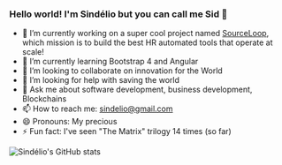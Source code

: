### Hello world! I'm Sindélio but you can call me Sid 👋

- 🔭 I’m currently working on a super cool project named [SourceLoop](https://www.sourceloop.io/), which mission is to build the best HR automated tools that operate at scale!
- 🌱 I’m currently learning Bootstrap 4 and Angular
- 👯 I’m looking to collaborate on innovation for the World
- 🤔 I’m looking for help with saving the world
- 💬 Ask me about software development, business development, Blockchains
- 📫 How to reach me: sindelio@gmail.com
- 😄 Pronouns: My precious
- ⚡ Fun fact: I've seen "The Matrix" trilogy 14 times (so far)

![Sindélio's GitHub stats](https://github-readme-stats.vercel.app/api?username=sindelio&&show_icons=true&title_color=ffffff&icon_color=bb2acf&text_color=daf7dc&bg_color=151515)

